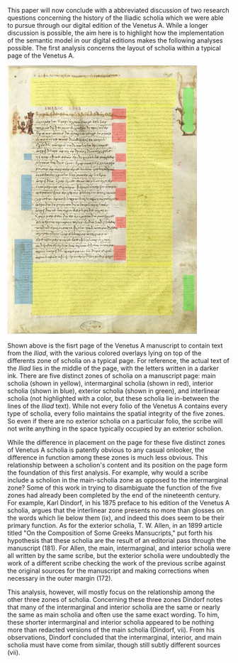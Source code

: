 This paper will now conclude with a abbreviated discussion of two research questions concerning the history of the Iliadic scholia which we were able to pursue through our digital edition of the Venetus A. While a longer discussion is possible, the aim here is to highlight how the implementation of the semantic model in our digital editions makes the following analyses possible. The first analysis concerns the layout of scholia within a typical page of the Venetus A.

![Folio 12 recto](https://raw.githubusercontent.com/neelsmith/heidelberg/master/imgs/DSE2.JPG)

Shown above is the fisrt page of the Venetus A manuscript to contain text from the *Iliad*, with the various colored overlays lying on top of the differents zone of scholia on a typical page. For reference, the actual text of the *Iliad* lies in the middle of the page, with the letters written in a darker ink. There are five distinct zones of scholia on a manuscript page: main scholia (shown in yellow), intermarginal scholia (shown in red), interior scholia (shown in blue), exterior scholia (shown in green), and interlinear scholia (not highlighted with a color, but these scholia lie in-between the lines of the *Iliad* text). While not every folio of the Venetus A contains every type of scholia, every folio maintains the spatial integrity of the five zones. So even if there are no exterior scholia on a particular folio, the scribe will not write anything in the space typically occupied by an exterior scholion.  

While the difference in placement on the page for these five distinct zones of Venetus A scholia is patently obvious to any casual onlooker, the difference in function among these zones is much less obvious. This relationship between a scholion's content and its position on the page form the foundation of this first analysis. For example, why would a scribe include a scholion in the main-scholia zone as opposed to the intermarginal zone? Some of this work in trying to disambiguate the function of the five zones had already been completed by the end of the nineteenth century. For example, Karl Dindorf, in his 1875 preface to his edition of the Venetus A scholia, argues that the interlinear zone presents no more than glosses on the words which lie below them (ix), and indeed this does seem to be their primary function. As for the exterior scholia, T. W. Allen, in an 1899 article titled "On the Composition of Some Greeks Mansucripts," put forth his hypothesis that these scholia are the result of an editorial pass through the manuscript (181). For Allen, the main, intermarginal, and interior scholia were all written by the same scribe, but the exterior scholia were undoubtedly the work of a different scribe checking the work of the previous scribe against the original sources for the manuscript and making corrections when necessary in the outer margin (172).

This analysis, however, will mostly focus on the relationship among the other three zones of scholia. Concerning these three zones Dindorf notes that many of the intermarginal and interior scholia are the same or nearly the same as main scholia and often use the same exact wording. To him, these shorter intermarginal and interior scholia appeared to be nothing more than redacted versions of the main scholia (Dindorf, vii). From his observations, Dindorf concluded that the intermarginal, interior, and main scholia must have come from similar, though still subtly different sources (vii).

